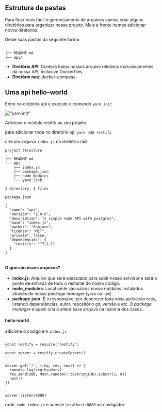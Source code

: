 ## Estrutura de pastas

Para ficar mais fácil o gerenciamento de arquivos vamos criar alguns diretórios para organizar nosso projeto. Mais a frente iremos adicionar novos diretórios.

Deixe suas pastas da seguinte forma

```bash
.
├── README.md
├── api/
```

- **Diretório API**: Conterá todos nossos arquivo relativos exclusivamentes da nossa API, inclusive Dockerfiles.
- **Diretório raiz**: docker-compose.

## Uma api hello-world

Entre no diretório api e execute o comando `yarn init`



!["yarn init"](./figs/yarn-init.PNG "yarn init")

Adicione o módulo restify ao seu projeto

para adicionar rode no diretório api `yarn add restify`

crie um arquivo `index.js` no diretório raiz
```
project structure
.
├── README.md
└── api
    ├── index.js
    ├── package.json
    ├── node_modules
    └── yarn.lock

1 directory, 4 files

```

```
package.json

{
  "name": "api",
  "version": "1.0.0",
  "description": "a simple node API with postgres",
  "main": "index.js",
  "author": "Fabiano",
  "license": "MIT",
  "private": false,
  "dependencies": {
    "restify": "^7.2.1"
  }
}


```

#### O que são esses arquivos?
- **index.js**: Arquivo que será executado para subir nosso servidor e será o ponto de entrada de todo o restante do nosso código.
- **node_modules**: Local onde são salvos nosso módulos instalados através do nosso _package manager_ (`yarn` ou `npm`).
- **package.json**: É o responsável por descrever toda nosa aplicação `node`, listando dependências, autor, repositório git, versão e etc. O _package manager_ é quem cria e altera esse arquivo na maioria dos casos.

#### hello-world

adicione o código em `index.js`
```

const restify = require('restify')

const server = restify.createServer()


server.get('/', (req, res, next) => {
  console.log(req.headers)
  res.send(200, Math.random().toString(36).substr(3, 8))
  next()
})


server.listen(8080)

```

rode: `node index.js` e acesse `localhost:8080` no navegador.